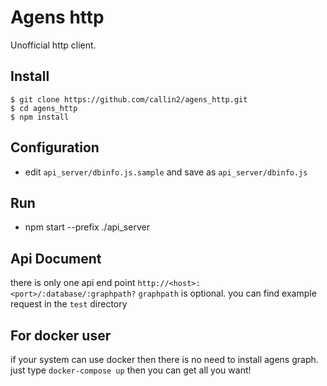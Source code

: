 Agens http
==========

Unofficial http client.

## Install

```shell
$ git clone https://github.com/callin2/agens_http.git
$ cd agens_http
$ npm install
```


## Configuration
- edit `api_server/dbinfo.js.sample` and save as `api_server/dbinfo.js`



## Run
- npm start --prefix ./api_server


## Api Document
there is only one api end point `http://<host>:<port>/:database/:graphpath?`
`graphpath` is optional.
you can find example request in the `test` directory 


## For docker user
if your system can use docker then there is no need to install agens graph.
just type `docker-compose up` then you can get all you want!

